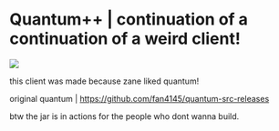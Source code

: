 # Quantum++ | continuation of a continuation of a weird client!
[![](https://img.shields.io/github/downloads/MrBubblegum/quantum-continued-continued/total)](https://github.com/MrBubblegum/quantum-continued-continued/releases)

this client was made because zane liked quantum!


original quantum | https://github.com/fan4145/quantum-src-releases

btw the jar is in actions for the people who dont wanna build.
